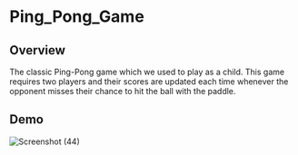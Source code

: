 # Ping_Pong_Game
## Overview
The classic Ping-Pong game which we used to play as a child. This game requires two players and their scores are updated each time whenever the opponent misses their chance to hit the ball with the paddle.
## Demo
![Screenshot (44)](https://user-images.githubusercontent.com/48888895/120382427-40a86380-c341-11eb-8c3d-bfb787ea7a0d.png)
